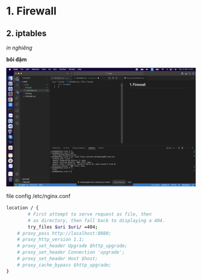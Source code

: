 # 1. Firewall
## 2. iptables
*in nghiêng*

**bôi đậm**



![alt](Screenshot%202024-10-17%20at%2021.41.44.png)


file config /etc/nginx.conf

```sh
location / {
        # First attempt to serve request as file, then
        # as directory, then fall back to displaying a 404.
        try_files $uri $uri/ =404;
    # proxy_pass http://localhost:8080;
    # proxy_http_version 1.1;
    # proxy_set_header Upgrade $http_upgrade;
    # proxy_set_header Connection 'upgrade';
    # proxy_set_header Host $host;
    # proxy_cache_bypass $http_upgrade;
}
```

